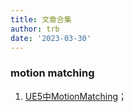 ```yaml
---
title: 文章合集
author: trb
date: '2023-03-30'
---
```


### motion matching
1. [UE5中MotionMatching](https://zhuanlan.zhihu.com/p/453659782)；

